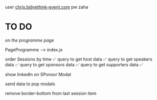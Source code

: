 user chris.b@rethink-event.com  pw zaha

# TO DO

*on the programme page*

PageProgramme --> index.js

order Sessions by time ✅
query to get host data ✅
query to get speakers data ✅
query to get sponsors data ✅
query to get supporters data ✅

show linkedIn on SPonsor Modal

send data to pop modals 

remove border-bottom from last session item


